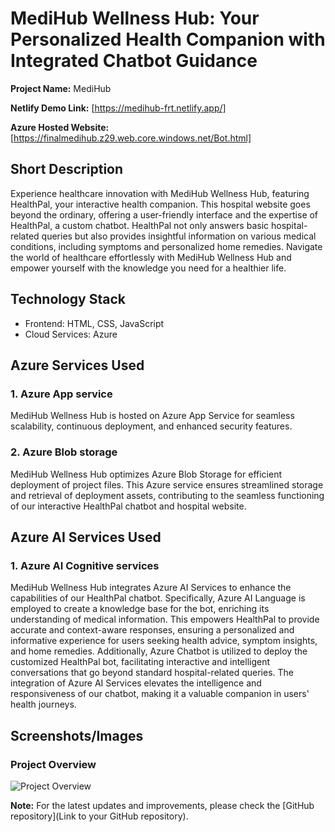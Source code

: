# MediHub Wellness Hub: Your Personalized Health Companion with Integrated Chatbot Guidance

**Project Name:** MediHub

**Netlify Demo Link:** [https://medihub-frt.netlify.app/]

**Azure Hosted Website:** [https://finalmedihub.z29.web.core.windows.net/Bot.html]

## Short Description

Experience healthcare innovation with MediHub Wellness Hub, featuring HealthPal, your interactive health companion. This hospital website goes beyond the ordinary, offering a user-friendly interface and the expertise of HealthPal, a custom chatbot. HealthPal not only answers basic hospital-related queries but also provides insightful information on various medical conditions, including symptoms and personalized home remedies. Navigate the world of healthcare effortlessly with MediHub Wellness Hub and empower yourself with the knowledge you need for a healthier life.

## Technology Stack

- Frontend: HTML, CSS, JavaScript
- Cloud Services: Azure

## Azure Services Used

### 1. Azure App service

MediHub Wellness Hub is hosted on Azure App Service for seamless scalability, continuous deployment, and enhanced security features.

### 2. Azure Blob storage

MediHub Wellness Hub optimizes Azure Blob Storage for efficient deployment of project files. This Azure service ensures streamlined storage and retrieval of deployment assets, contributing to the seamless functioning of our interactive HealthPal chatbot and hospital website.


## Azure AI Services Used

### 1. Azure AI Cognitive services

MediHub Wellness Hub integrates Azure AI Services to enhance the capabilities of our HealthPal chatbot. Specifically, Azure AI Language is employed to create a knowledge base for the bot, enriching its understanding of medical information. This empowers HealthPal to provide accurate and context-aware responses, ensuring a personalized and informative experience for users seeking health advice, symptom insights, and home remedies. Additionally, Azure Chatbot is utilized to deploy the customized HealthPal bot, facilitating interactive and intelligent conversations that go beyond standard hospital-related queries. The integration of Azure AI Services elevates the intelligence and responsiveness of our chatbot, making it a valuable companion in users' health journeys.

## Screenshots/Images

### Project Overview

![Project Overview](/main/project/azurre%20static%20web%20apps.webp)



**Note:** For the latest updates and improvements, please check the [GitHub repository](Link to your GitHub repository).
